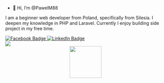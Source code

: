 - 👋 Hi, I’m @PawelM88

I am a beginner web developer from Poland, specifically from Silesia. I deepen my knowledge in PHP and Laravel. Currently I enjoy building side project in my free time.

<div id="badges">
  <a href="https://www.facebook.com/profile.php?id=100001197905912">
  <img src="https://img.shields.io/badge/Facebook-blue?logo=facebook&logoColor=white?&style=for-the-badge" alt="Facebook Badge"/>
  </a>
  <a href="Linkedin">
  <img src="https://img.shields.io/badge/LinkedIn-informational?logo=linkedin&logoColor=white&style=for-the-badge" alt="LinkedIn Badge"/>
  </a>
</div>

<div>
  <img src="https://komarev.com/ghpvc/?username=PawelM88">
  </div>

<div id="header" align="center">
  <img src="https://media.giphy.com/media/VTtANKl0beDFQRLDTh/giphy.gif" width="100"/>
</div>
